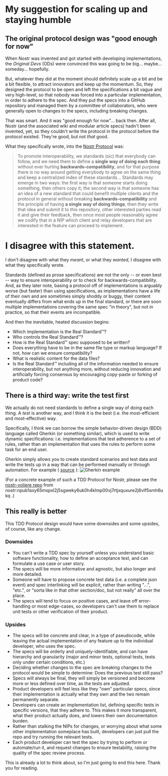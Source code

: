 # My suggestion for scaling up and staying humble

## The original protocol design was \"good enough for now\"

When Nostr was invented and got started with developing implementations, the *Original Devs* (ODs) were convinced this was going to be big... maybe... someday... hopefully.

But, whatever they did at the moment should definitely scale up a bit and be a bit flexible, to attract innovators and keep up the momentum. So, they designed the protocol to be open and left the specifications a bit vague and very high-level, so that nobody was forced into a particular implementation, in order to adhere to the spec. And they put the specs into a GitHub repository and managed them by a committee of collaborators, who were generally open to changes to the specs, including breaking changes.

That was smart. And it was \"good enough for now\"... back then. After all, Nostr (and the associated wiki and modular article specs) hadn't been invented, yet, so they couldn't write the protocol in the protocol before the protocol existed. They're good, but not _that_ good.

What they specifically wrote, into the [Nostr Protocol](https://github.com/nostr-protocol/nips) was:
 
> To promote interoperability, we standards (sic) that everybody can follow, and we need them to define a **single way of doing each thing** without ever hurting **backwards-compatibility**, and for that purpose there is no way around getting everybody to agree on the same thing and keep a centralized index of these standards...
> Standards may emerge in two ways: the first way is that someone starts doing something, then others copy it; the second way is that someone has an idea of a new standard that could benefit multiple clients and the protocol in general without breaking **backwards-compatibility** and the principle of having **a single way of doing things**, then they write that idea and submit it to this repository, other interested parties read it and give their feedback, then once most people reasonably agree we codify that in a NIP which client and relay developers that are interested in the feature can proceed to implement.

# I disagree with this statement.

I don't disagree with what they _meant_, or what they _wanted_, I disagree with what they specifically wrote.

Standards (defined as prose specifications) are not the only -- or even best -- way to ensure interoperability or to check for backwards-compatibility. And, as they later note, basing a protocol off of implementations is arguably worse (but faster) than using specifications, as implementations have a life of their own and are sometimes simply shoddy or buggy, their content eventually differs from what ends up in the final standard, or there are soon multiple implementations covering the same spec \"in theory\", but not in practice, so that their events are incompatible.

And then the inevitable, heated discussion begins: 
* Which implementation is the Real Standard™?
* Who controls the Real Standard™?
* How is the Real Standard™ spec supposed to be written?
* Does everything have to be in the same file type or markup language? If not, how can we ensure compatibility?
* What is realistic content for the data files?
* Is the Real Standard™ including all of the information needed to ensure interoperability, but not anything more, without reducing innovation and artificially forcing consensus by encouraging copy-paste or forking of product code?

## There is a third way: write the test first

We actually do not need standards to define a single way of doing each thing. A *test* is another way, and I think it is the best (i.e. the most-efficient and most-effective) way.

Specifically, I think we can borrow the simple behavior-driven design (BDD) language called Gherkin (or something similar), which is used to write dynamic specifications:  i.e. implementations that test adherence to a set of rules, rather than an implementation that uses the rules to perform some task for an end user.

Gherkin simply allows you to create standard scenarios and test data and write the tests up in a way that can be performed manually or through automation. For example ( [source](https://www.pragmaticapi.com/blog/2013/01/21/bdd-atdd-for-your-agile-rest-api-part-2/) ):
![Gherkin example](https://res.cloudinary.com/jhrmn/image/upload/v1362658828/groovy_cucumber_twitter_lpg6yj.png)

(For a concrete example of such a TDD Protocol for Nostr, please see the [nostr-voliere repo](https://github.com/schmijos/nostr-voliere/tree/main/features) from nostr:npub1axy65mspxl2j5sgweky6uk0h4klmp00vj7rtjxquxure2j6vlf5smh6ukq .)

## This really is better

This TDD Protocol design would have some downsides and some upsides, of course, like any change.

### Downsides
* You can't write a TDD spec by yourself unless you understand basic software functionality, how to define an acceptance test, and can formulate a use case or user story.
* The specs will be more informative and agnostic, but also longer and more detailed.
* Someone will have to propose concrete test data (i.e. a complete json event) and spec interlinking will be explicit, rather than writing \"...\", \"etc.\", or \"sorta like in that other section/doc, but not really\" all over the place.
* The specs will tend to focus on positive cases, and leave off error-handling or most edge-cases, so developers can't use them to replace unit tests or other verification of their product.

### Upsides
* The specs will be concrete and clear, in a type of pseudocode, while leaving the actual implementation of any feature up to the individual developer, who uses the spec.
* The specs will be orderly and uniquely-identifiable, and can have hierarchy and granularity (major and minor tests, optional tests, tests only under certain conditions, etc.)
* Deciding whether changes to the spec are breaking changes to the protocol would be simple to determine: Does the previous test still pass?
* Specs will always be final, they will simply be versioned and become more or less defined over time, as the tests are adjusted.
* Product developers will feel less like they \"own\" particular specs, since their implementation is actually what they own and the two remain permanently separate.
* Developers can create an implementation list, defining specific tests in specific versions, that they adhere to. This makes it more transparent, what their product actually does, and lowers their own documentation burden.
* Rather than stalking the NIPs for changes, or worrying about what some other implementation someplace has built, developers can just pull the repo and try running the relevant tests.
* Each product developer can test the spec by trying to perform or automate/run it, and request changes to ensure testability, raising the quality of the spec review process.

This is already a lot to think about, so I'm just going to end this here.
Thank you for reading.